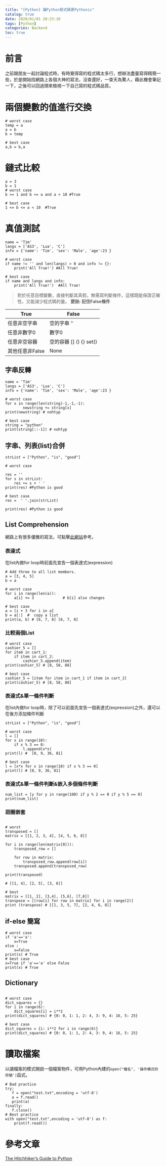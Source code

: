 ```yaml
---
title: "[Python] 讓Python程式碼更Pythonic"
catalog: true
date: 2020/01/01 20:23:10
tags: [Python]
categories: Backend
toc: true
---
```

<!-- toc -->
# 前言
之前跟朋友一起討論程式時，有時覺得寫的程式碼太多行，想辦法盡量寫得精簡一些，於是開始找網路上各個大神的寫法，沒查還好，一查天為驚人，藉此機會筆記一下，之後可以回過頭來檢視一下自己寫的程式碼品質。
<!--more--> 
# 兩個變數的值進行交換
```python= 
# worst case
temp = a
a = b
b = temp

# best case
a,b = b,a
```

# 鏈式比較
```python=
a = 3
b = 1 
# worst case
b >= 1 and b <= a and a < 10 #True 

# best case
1 <= b <= a < 10  #True
```
# 真值測試
```python=
name = 'Tim'
langs = ['AS3', 'Lua', 'C']
info = {'name': 'Tim', 'sex': 'Male', 'age':23 }    
 
# worst case
if name != '' and len(langs) > 0 and info != {}:
    print('All True!') #All True!

# best case
if name and langs and info:
    print('All True!')  #All True!
```
>對於任意目標變數，直接判斷其真假，無需寫判斷條件，這樣既能保證正確性，又能減少程式碼的量。 **要訣: 記住False條件**


| True | False |
| -------- | -------- | 
| 任意非空字串  | 空的字串 ''  | 
| 任意非數字0   | 數字0  | 
| 任意非空容器   | 空的容器 [] () {} set()  | 
| 其他任意非False   | None  | 

## 字串反轉
```python=
name = 'Tim'
langs = ['AS3', 'Lua', 'C']
info = {'name': 'Tim', 'sex': 'Male', 'age':23 }    
 
# worst case
for x in range(len(string)-1,-1,-1):
        newstring += string[x]
print(newstring) # nohtyp

# best case
string = "python"
print(string[::-1]) # nohtyp
```

## 字串、列表(list)合併
```python=
strList = ["Python", "is", "good"]  

# worst case

res = ''
for s in strList:
    res += s + ' '
print(res) #Python is good 

# best case
res =  ' '.join(strList) 

print(res) #Python is good
```
## List Comprehension
網路上有很多優雅的寫法，可點擊[此網站](https://www.programiz.com/python-programming/list-comprehension)參考。
### 表達式
在list內做for loop時前面先宣告一個表達式(expression)
```python=
# Add three to all list members.
a = [3, 4, 5]
b = a          

# worst case
for i in range(len(a)):
    a[i] += 3             # b[i] also changes

# best case
a = [i + 3 for i in a]
b = a[:]  #  copy a list
print(a, b) # [6, 7, 8] [6, 7, 8]
```

### 比較兩個List
```python=
# worst case
cashier_5 = []
for item in cart_1:
    if item in cart_2:
        cashier_5.append(item)
print(cashier_5) # [8, 58, 88]

# best case
cashier_5 = [item for item in cart_1 if item in cart_2]
print(cashier_5) # [8, 58, 88]
```

### 表達式&單一條件判斷
在list內做for loop時，除了可以前面先宣告一個表達式(expression)之外，還可以在後方添加條件判斷
```python=
strList = ["Python", "is", "good"]

# worst case
l = []
for x in range(10):
    if x % 3 == 0:
        l.append(x*x) 
print(l) #  [0, 9, 36, 81]

# best case
l = [x*x for x in range(10) if x % 3 == 0]
print(l) # [0, 9, 36, 81]
```

### 表達式&單一條件判斷&嵌入多個條件判斷
```python=
num_list = [y for y in range(100) if y % 2 == 0 if y % 5 == 0]
print(num_list)
```

### 迴圈嵌套
```python=

# worst 
transposed = []
matrix = [[1, 2, 3, 4], [4, 5, 6, 8]]

for i in range(len(matrix[0])):
    transposed_row = []

    for row in matrix:
        transposed_row.append(row[i])
    transposed.append(transposed_row)

print(transposed)

# [[1, 4], [2, 5], [3, 6]]

# best
matrix = [[1, 2], [3,4], [5,6], [7,8]]
transpose = [[row[i] for row in matrix] for i in range(2)]
print (transpose) # [[1, 3, 5, 7], [2, 4, 6, 8]]
```

## if-else 簡寫
```python=
# worst case
if 'a'=='a':
    x=True
else :
    x=False
print(x) # True
# best case
x=True if 'a'=='a' else False 
print(x) # True
```

## Dictionary
```python=

# worst case
dict_squares = {}
for i in range(6):
    dict_squares[i] = i**2
print(dict_squares) # {0: 0, 1: 1, 2: 4, 3: 9, 4: 16, 5: 25}

# best case
dict_squares = {i: i**2 for i in range(6)}
print(dict_squares) # {0: 0, 1: 1, 2: 4, 3: 9, 4: 16, 5: 25}
```

# 讀取檔案
以讀檔案的模式開啟一個檔案物件，可用Python內建的`open("檔名", '操作模式的符號')`函式。
```python=
# Bad practice
try:
   f = open("test.txt",encoding = 'utf-8')
   a = f.read()
   print(a)
finally:
   f.close()
# Best practice
with open("test.txt",encoding = 'utf-8') as f:
    print(f.read())

```


# 參考文章
[The Hitchhiker’s Guide to Python](https://docs.python-guide.org/writing/style/)